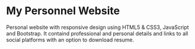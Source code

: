 # My Personnel Website
Personal website with responsive design using HTML5 & CSS3, JavaScript and Bootstrap.
It containd professional and personal details and links to all social platforms with an option to download resume.